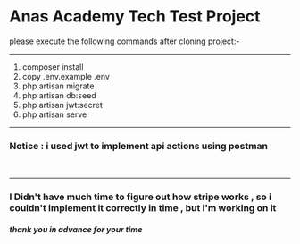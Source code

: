 <h1>Anas Academy Tech Test Project</h1>
please execute the following commands after cloning project:-
<hr>
<ol>
    <li>composer install</li>
    <li>copy .env.example .env</li>
    <li>php artisan migrate</li>
    <li>php artisan db:seed</li>
    <li>php artisan jwt:secret</li>
    <li>php artisan serve</li>
</ol>
<hr>
<h3>Notice : i used jwt to implement api actions using postman </h3><br>
</p>
<hr>
<h3>I Didn't have much time to figure out how stripe works , so i couldn't implement it correctly in time , but i'm working on it </h3>
<h5>thank you in advance for your time</h5>
